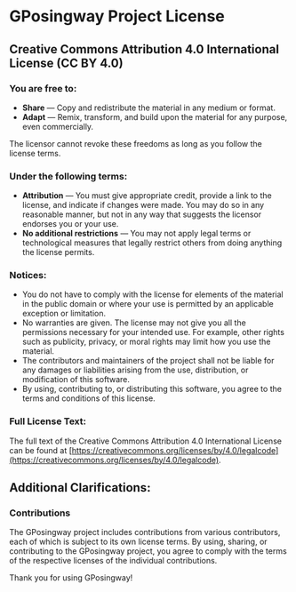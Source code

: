 # GPosingway Project License

## Creative Commons Attribution 4.0 International License (CC BY 4.0)

### You are free to:

- **Share** — Copy and redistribute the material in any medium or format.
- **Adapt** — Remix, transform, and build upon the material for any purpose, even commercially.

The licensor cannot revoke these freedoms as long as you follow the license terms.

### Under the following terms:

- **Attribution** — You must give appropriate credit, provide a link to the license, and indicate if changes were made. You may do so in any reasonable manner, but not in any way that suggests the licensor endorses you or your use.
- **No additional restrictions** — You may not apply legal terms or technological measures that legally restrict others from doing anything the license permits.

### Notices:

- You do not have to comply with the license for elements of the material in the public domain or where your use is permitted by an applicable exception or limitation.
- No warranties are given. The license may not give you all the permissions necessary for your intended use. For example, other rights such as publicity, privacy, or moral rights may limit how you use the material.
- The contributors and maintainers of the project shall not be liable for any damages or liabilities arising from the use, distribution, or modification of this software.
- By using, contributing to, or distributing this software, you agree to the terms and conditions of this license.

### Full License Text:

The full text of the Creative Commons Attribution 4.0 International License can be found at [https://creativecommons.org/licenses/by/4.0/legalcode](https://creativecommons.org/licenses/by/4.0/legalcode).

## Additional Clarifications:

### Contributions

The GPosingway project includes contributions from various contributors, each of which is subject to its own license terms. By using, sharing, or contributing to the GPosingway project, you agree to comply with the terms of the respective licenses of the individual contributions.

Thank you for using GPosingway!
